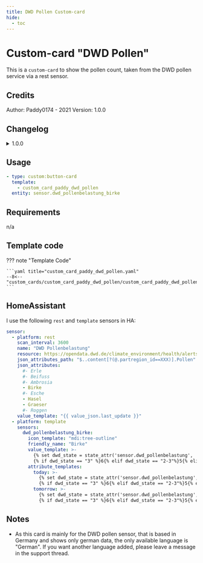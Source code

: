 ```yaml
---
title: DWD Pollen Custom-card
hide:
  - toc
---
```


<!-- markdownlint-disable MD046 -->

# Custom-card "DWD Pollen"

This is a `custom-card` to show the pollen count, taken from the DWD pollen service via a rest sensor.

## Credits

Author: Paddy0174 - 2021
Version: 1.0.0

## Changelog

<details>
<summary>1.0.0</summary>
Initial release
</details>

## Usage

```yaml
- type: custom:button-card
  template:
    - custom_card_paddy_dwd_pollen
  entity: sensor.dwd_pollenbelastung_birke
```

## Requirements

n/a

## Template code

??? note "Template Code"

    ```yaml title="custom_card_paddy_dwd_pollen.yaml"
    --8<-- "custom_cards/custom_card_paddy_dwd_pollen/custom_card_paddy_dwd_pollen.yaml"
    ```

## HomeAssistant

I use the following `rest` and `template` sensors in HA:

```yaml
sensor:
  - platform: rest
    scan_interval: 3600
    name: "DWD Pollenbelastung"
    resource: https://opendata.dwd.de/climate_environment/health/alerts/s31fg.json
    json_attributes_path: "$..content[?(@.partregion_id==XXX)].Pollen"
    json_attributes:
      #- Erle
      #- Beifuss
      #- Ambrosia
      - Birke
      #- Esche
      - Hasel
      - Graeser
      #- Roggen
    value_template: "{{ value_json.last_update }}"
  - platform: template
    sensors:
      dwd_pollenbelastung_birke:
        icon_template: "mdi:tree-outline"
        friendly_name: "Birke"
        value_template: >-
          {% set dwd_state = state_attr('sensor.dwd_pollenbelastung', 'Birke')['today'] %}
          {% if dwd_state == "3" %}6{% elif dwd_state == "2-3"%}5{% elif dwd_state == "2"%}4{% elif dwd_state == "1-2"%}3{% elif dwd_state == "1"%}2{% elif dwd_state == "0-1"%}1{% else %}0{% endif %}
        attribute_templates:
          today: >-
            {% set dwd_state = state_attr('sensor.dwd_pollenbelastung', 'Birke')['today'] %}
            {% if dwd_state == "3" %}6{% elif dwd_state == "2-3"%}5{% elif dwd_state == "2"%}4{% elif dwd_state == "1-2"%}3{% elif dwd_state == "1"%}2{% elif dwd_state == "0-1"%}1{% else %}0{% endif %}
          tomorrow: >-
            {% set dwd_state = state_attr('sensor.dwd_pollenbelastung', 'Birke')['tomorrow'] %}
            {% if dwd_state == "3" %}6{% elif dwd_state == "2-3"%}5{% elif dwd_state == "2"%}4{% elif dwd_state == "1-2"%}3{% elif dwd_state == "1"%}2{% elif dwd_state == "0-1"%}1{% else %}0{% endif %}
```

## Notes

- As this card is mainly for the DWD pollen sensor, that is based in Germany and shows only german data, the only available language is "German". If you want another language added, please leave a message in the support thread.

